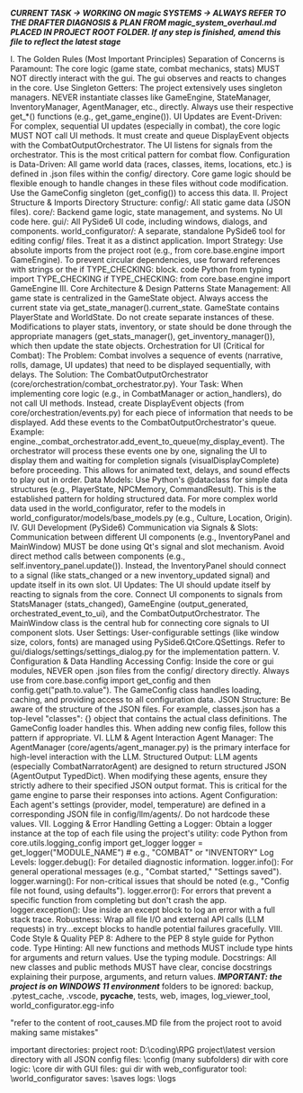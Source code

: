 ***CURRENT TASK -> WORKING ON magic SYSTEMS -> ALWAYS REFER TO THE DRAFTER DIAGNOSIS & PLAN FROM magic_system_overhaul.md PLACED IN PROJECT ROOT FOLDER.
If any step is finished, amend this file to reflect the latest stage***

I. The Golden Rules (Most Important Principles)
Separation of Concerns is Paramount: The core logic (game state, combat mechanics, stats) MUST NOT directly interact with the gui. The gui observes and reacts to changes in the core.
Use Singleton Getters: The project extensively uses singleton managers. NEVER instantiate classes like GameEngine, StateManager, InventoryManager, AgentManager, etc., directly. Always use their respective get_*() functions (e.g., get_game_engine()).
UI Updates are Event-Driven: For complex, sequential UI updates (especially in combat), the core logic MUST NOT call UI methods. It must create and queue DisplayEvent objects with the CombatOutputOrchestrator. The UI listens for signals from the orchestrator. This is the most critical pattern for combat flow.
Configuration is Data-Driven: All game world data (races, classes, items, locations, etc.) is defined in .json files within the config/ directory. Core game logic should be flexible enough to handle changes in these files without code modification. Use the GameConfig singleton (get_config()) to access this data.
II. Project Structure & Imports
Directory Structure:
config/: All static game data (JSON files).
core/: Backend game logic, state management, and systems. No UI code here.
gui/: All PySide6 UI code, including windows, dialogs, and components.
world_configurator/: A separate, standalone PySide6 tool for editing config/ files. Treat it as a distinct application.
Import Strategy:
Use absolute imports from the project root (e.g., from core.base.engine import GameEngine).
To prevent circular dependencies, use forward references with strings or the if TYPE_CHECKING: block.
code
Python
from typing import TYPE_CHECKING
if TYPE_CHECKING:
    from core.base.engine import GameEngine
III. Core Architecture & Design Patterns
State Management:
All game state is centralized in the GameState object.
Always access the current state via get_state_manager().current_state.
GameState contains PlayerState and WorldState. Do not create separate instances of these.
Modifications to player stats, inventory, or state should be done through the appropriate managers (get_stats_manager(), get_inventory_manager()), which then update the state objects.
Orchestration for UI (Critical for Combat):
The Problem: Combat involves a sequence of events (narrative, rolls, damage, UI updates) that need to be displayed sequentially, with delays.
The Solution: The CombatOutputOrchestrator (core/orchestration/combat_orchestrator.py).
Your Task:
When implementing core logic (e.g., in CombatManager or action_handlers), do not call UI methods.
Instead, create DisplayEvent objects (from core/orchestration/events.py) for each piece of information that needs to be displayed.
Add these events to the CombatOutputOrchestrator's queue. Example: engine._combat_orchestrator.add_event_to_queue(my_display_event).
The orchestrator will process these events one by one, signaling the UI to display them and waiting for completion signals (visualDisplayComplete) before proceeding. This allows for animated text, delays, and sound effects to play out in order.
Data Models:
Use Python's @dataclass for simple data structures (e.g., PlayerState, NPCMemory, CommandResult). This is the established pattern for holding structured data.
For more complex world data used in the world_configurator, refer to the models in world_configurator/models/base_models.py (e.g., Culture, Location, Origin).
IV. GUI Development (PySide6)
Communication via Signals & Slots:
Communication between different UI components (e.g., InventoryPanel and MainWindow) MUST be done using Qt's signal and slot mechanism.
Avoid direct method calls between components (e.g., self.inventory_panel.update()). Instead, the InventoryPanel should connect to a signal (like stats_changed or a new inventory_updated signal) and update itself in its own slot.
UI Updates:
The UI should update itself by reacting to signals from the core.
Connect UI components to signals from StatsManager (stats_changed), GameEngine (output_generated, orchestrated_event_to_ui), and the CombatOutputOrchestrator.
The MainWindow class is the central hub for connecting core signals to UI component slots.
User Settings:
User-configurable settings (like window size, colors, fonts) are managed using PySide6.QtCore.QSettings. Refer to gui/dialogs/settings/settings_dialog.py for the implementation pattern.
V. Configuration & Data Handling
Accessing Config:
Inside the core or gui modules, NEVER open .json files from the config/ directory directly.
Always use from core.base.config import get_config and then config.get("path.to.value").
The GameConfig class handles loading, caching, and providing access to all configuration data.
JSON Structure:
Be aware of the structure of the JSON files. For example, classes.json has a top-level "classes": {} object that contains the actual class definitions. The GameConfig loader handles this. When adding new config files, follow this pattern if appropriate.
VI. LLM & Agent Interaction
Agent Manager: The AgentManager (core/agents/agent_manager.py) is the primary interface for high-level interaction with the LLM.
Structured Output: LLM agents (especially CombatNarratorAgent) are designed to return structured JSON (AgentOutput TypedDict). When modifying these agents, ensure they strictly adhere to their specified JSON output format. This is critical for the game engine to parse their responses into actions.
Agent Configuration: Each agent's settings (provider, model, temperature) are defined in a corresponding JSON file in config/llm/agents/. Do not hardcode these values.
VII. Logging & Error Handling
Getting a Logger:
Obtain a logger instance at the top of each file using the project's utility:
code
Python
from core.utils.logging_config import get_logger
logger = get_logger("MODULE_NAME") # e.g., "COMBAT" or "INVENTORY"
Log Levels:
logger.debug(): For detailed diagnostic information.
logger.info(): For general operational messages (e.g., "Combat started," "Settings saved").
logger.warning(): For non-critical issues that should be noted (e.g., "Config file not found, using defaults").
logger.error(): For errors that prevent a specific function from completing but don't crash the app.
logger.exception(): Use inside an except block to log an error with a full stack trace.
Robustness:
Wrap all file I/O and external API calls (LLM requests) in try...except blocks to handle potential failures gracefully.
VIII. Code Style & Quality
PEP 8: Adhere to the PEP 8 style guide for Python code.
Type Hinting: All new functions and methods MUST include type hints for arguments and return values. Use the typing module.
Docstrings: All new classes and public methods MUST have clear, concise docstrings explaining their purpose, arguments, and return values.
***IMPORTANT: the project is on WINDOWS 11 environment***
folders to be ignored:
backup, .pytest_cache, .vscode, __pycache__, tests, web, images, log_viewer_tool, world_configurator.egg-info

"refer to the content of root_causes.MD file from the project root to avoid making same mistakes"

important directories:
project root: D:\coding\RPG project\latest version
directory with all JSON config files: \config (many subfolders)
dir with core logic: \core
dir with GUI files: gui
dir  with web_configurator tool: \world_configurator
saves: \saves
logs: \logs
